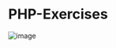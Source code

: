 # PHP-Exercises
![image](https://user-images.githubusercontent.com/122370183/216852479-6c24472c-c735-4f9e-a612-1a3cf56b0262.png)
